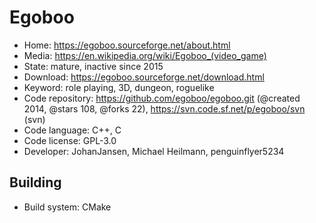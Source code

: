 # Egoboo

- Home: https://egoboo.sourceforge.net/about.html
- Media: https://en.wikipedia.org/wiki/Egoboo_(video_game)
- State: mature, inactive since 2015
- Download: https://egoboo.sourceforge.net/download.html
- Keyword: role playing, 3D, dungeon, roguelike
- Code repository: https://github.com/egoboo/egoboo.git (@created 2014, @stars 108, @forks 22), https://svn.code.sf.net/p/egoboo/svn (svn)
- Code language: C++, C
- Code license: GPL-3.0
- Developer: JohanJansen, Michael Heilmann, penguinflyer5234

## Building

- Build system: CMake
